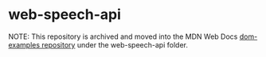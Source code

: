 # web-speech-api

NOTE: This repository is archived and moved into the MDN Web Docs [dom-examples repository](https://github.com/mdn/dom-examples) under the web-speech-api folder.
